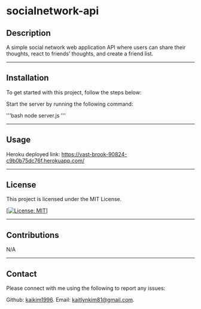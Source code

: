 # socialnetwork-api

## Description
A simple social network web application API where users can share their thoughts, react to friends’ thoughts, and create a friend list.


---

## Installation
To get started with this project, follow the steps below:

Start the server by running the following command: 

'''bash
    node server.js
'''



---

## Usage

Heroku deployed link: https://vast-brook-90824-c9b0b75dc76f.herokuapp.com/
 

---

## License



This project is licensed under the MIT License.


[[![License: MIT](https://img.shields.io/badge/License-MIT-yellow.svg)](https://opensource.org/licenses/MIT)]

---

## Contributions

N/A

---


## Contact 

Please connect with me using the following to report any issues: 

Github: [kaikim1996](https://github.com/kaikim1996).
Email: [kaitlynkim81@gmail.com](mailto:kaitlynkim81@gmail.com).




